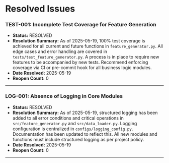 # Resolved Issues

### TEST-001: Incomplete Test Coverage for Feature Generation
- **Status:** RESOLVED
- **Resolution Summary:** As of 2025-05-19, 100% test coverage is achieved for all current and future functions in `feature_generator.py`. All edge cases and error handling are covered in `tests/test_feature_generator.py`. A process is in place to require new features to be accompanied by new tests. Recommend enforcing coverage via CI or pre-commit hook for all business logic modules.
- **Date Resolved:** 2025-05-19
- **Reopen Count:** 0

---

### LOG-001: Absence of Logging in Core Modules
- **Status:** RESOLVED
- **Resolution Summary:** As of 2025-05-19, structured logging has been added to all error conditions and critical operations in `src/feature_generator.py` and `src/data_loader.py`. Logging configuration is centralized in `configs/logging_config.py`. Documentation has been updated to reflect this. All new modules and functions must include structured logging as per project policy.
- **Date Resolved:** 2025-05-19
- **Reopen Count:** 0

---